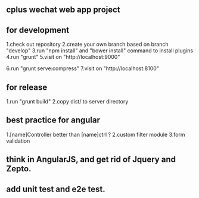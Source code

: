 ## cplus wechat web app project

## for development
1.check out repository
2.create your own branch based on branch "develop"
3.run "npm install" and "bower install" command to install plugins
4.run "grunt"
5.visit on "http://localhost:9000"

6.run "grunt serve:compress"
7.visit on "http://localhost:8100"

## for release
1.run "grunt build"
2.copy dist/ to server directory


## best practice for angular
1.[name]Controller better than [name]ctrl  ? 
2.custom filter module
3.form validation


## think in AngularJS, and get rid of Jquery and Zepto.
## add unit test and e2e test.